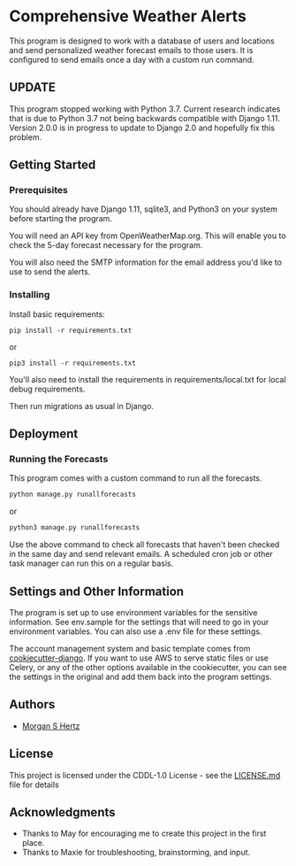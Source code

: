 # Comprehensive Weather Alerts
This program is designed to work with a database of users and locations and send personalized weather forecast emails to those users. It is configured to send emails once a day with a custom run command.

## UPDATE

This program stopped working with Python 3.7. Current research indicates that is due to Python 3.7 not being backwards compatible with Django 1.11. Version 2.0.0 is in progress to update to Django 2.0 and hopefully fix this problem.

## Getting Started


### Prerequisites

You should already have Django 1.11, sqlite3, and Python3 on your system before starting the program.

You will need an API key from OpenWeatherMap.org. This will enable you to check the 5-day forecast necessary for the program.

You will also need the SMTP information for the email address you'd like to use to send the alerts.

### Installing

Install basic requirements:
```
pip install -r requirements.txt
```
or
```
pip3 install -r requirements.txt
```
You'll also need to install the requirements in requirements/local.txt for local debug requirements.

Then run migrations as usual in Django.

## Deployment

### Running the Forecasts

This program comes with a custom command to run all the forecasts.
```python
python manage.py runallforecasts
```
or
```python
python3 manage.py runallforecasts
```

Use the above command to check all forecasts that haven't been checked in the same day and send relevant emails.
A scheduled cron job or other task manager can run this on a regular basis.

## Settings and Other Information

The program is set up to use environment variables for the sensitive information. See env.sample for the settings that will need to go in your environment variables. You can also use a .env file for these settings.

The account management system and basic template comes from [cookiecutter-django](https://github.com/pydanny/cookiecutter-django). If you want to use AWS to serve static files or use Celery, or any of the other options available in the cookiecutter, you can see the settings in the original and add them back into the program settings.

## Authors

* [Morgan S Hertz](http://mohertz.com/)

## License

This project is licensed under the CDDL-1.0 License - see the [LICENSE.md](LICENSE.md) file for details

## Acknowledgments

* Thanks to May for encouraging me to create this project in the first place.
* Thanks to Maxie for troubleshooting, brainstorming, and input.
